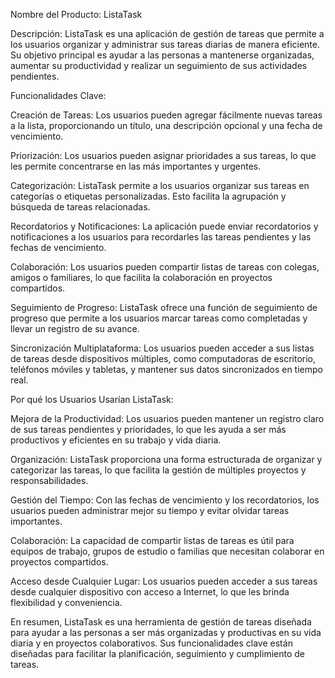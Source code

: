 Nombre del Producto: ListaTask 

Descripción:
ListaTask es una aplicación de gestión de tareas que permite a los usuarios organizar y administrar sus tareas diarias de manera eficiente. Su objetivo principal es ayudar a las personas a mantenerse organizadas, aumentar su productividad y realizar un seguimiento de sus actividades pendientes.

Funcionalidades Clave:

Creación de Tareas: Los usuarios pueden agregar fácilmente nuevas tareas a la lista, proporcionando un título, una descripción opcional y una fecha de vencimiento.

Priorización: Los usuarios pueden asignar prioridades a sus tareas, lo que les permite concentrarse en las más importantes y urgentes.

Categorización: ListaTask permite a los usuarios organizar sus tareas en categorías o etiquetas personalizadas. Esto facilita la agrupación y búsqueda de tareas relacionadas.

Recordatorios y Notificaciones: La aplicación puede enviar recordatorios y notificaciones a los usuarios para recordarles las tareas pendientes y las fechas de vencimiento.

Colaboración: Los usuarios pueden compartir listas de tareas con colegas, amigos o familiares, lo que facilita la colaboración en proyectos compartidos.

Seguimiento de Progreso: ListaTask ofrece una función de seguimiento de progreso que permite a los usuarios marcar tareas como completadas y llevar un registro de su avance.

Sincronización Multiplataforma: Los usuarios pueden acceder a sus listas de tareas desde dispositivos múltiples, como computadoras de escritorio, teléfonos móviles y tabletas, y mantener sus datos sincronizados en tiempo real.

Por qué los Usuarios Usarían ListaTask:

Mejora de la Productividad: Los usuarios pueden mantener un registro claro de sus tareas pendientes y prioridades, lo que les ayuda a ser más productivos y eficientes en su trabajo y vida diaria.

Organización: ListaTask proporciona una forma estructurada de organizar y categorizar las tareas, lo que facilita la gestión de múltiples proyectos y responsabilidades.

Gestión del Tiempo: Con las fechas de vencimiento y los recordatorios, los usuarios pueden administrar mejor su tiempo y evitar olvidar tareas importantes.

Colaboración: La capacidad de compartir listas de tareas es útil para equipos de trabajo, grupos de estudio o familias que necesitan colaborar en proyectos compartidos.

Acceso desde Cualquier Lugar: Los usuarios pueden acceder a sus tareas desde cualquier dispositivo con acceso a Internet, lo que les brinda flexibilidad y conveniencia.

En resumen, ListaTask es una herramienta de gestión de tareas diseñada para ayudar a las personas a ser más organizadas y productivas en su vida diaria y en proyectos colaborativos. Sus funcionalidades clave están diseñadas para facilitar la planificación, seguimiento y cumplimiento de tareas.